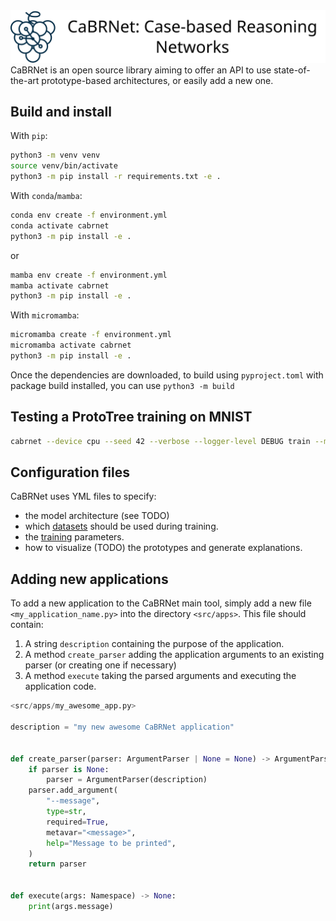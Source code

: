 <img src="./docs/banner.svg">
CaBRNet is an open source library aiming to offer an API to use state-of-the-art
prototype-based architectures, or easily add a new one.

## Build and install

With `pip`:

```bash
python3 -m venv venv
source venv/bin/activate
python3 -m pip install -r requirements.txt -e .
```

With `conda`/`mamba`:

```bash
conda env create -f environment.yml
conda activate cabrnet
python3 -m pip install -e .
```

or

```bash
mamba env create -f environment.yml
mamba activate cabrnet
python3 -m pip install -e .
```

With `micromamba`:

```bash
micromamba create -f environment.yml
micromamba activate cabrnet
python3 -m pip install -e .
```

Once the dependencies are downloaded, to build using `pyproject.toml` with package build installed, you
can use `python3 -m build`

## Testing a ProtoTree training on MNIST

```bash
cabrnet --device cpu --seed 42 --verbose --logger-level DEBUG train --model-config configs/prototree/mnist/model.yml --dataset configs/prototree/mnist/data.yml --training configs/prototree/mnist/training.yml --training-dir logs/
```

## Configuration files
CaBRNet uses YML files to specify:
- the model architecture (see TODO)
- which [datasets](src/cabrnet/utils/data.md) should be used during training.
- the [training](src/cabrnet/utils/optimizers.md) parameters.
- how to visualize (TODO) the prototypes and generate explanations. 

## Adding new applications

To add a new application to the CaBRNet main tool, simply add a new file
`<my_application_name.py>` into the directory `<src/apps>`. This file should
contain:

1. A string `description` containing the purpose of the application.
2. A method `create_parser` adding the application arguments to an existing
   parser (or creating one if necessary)
3. A method `execute` taking the parsed arguments and executing the application
   code.

```python
<src/apps/my_awesome_app.py>

description = "my new awesome CaBRNet application"


def create_parser(parser: ArgumentParser | None = None) -> ArgumentParser:
    if parser is None:
        parser = ArgumentParser(description)
    parser.add_argument(
        "--message",
        type=str,
        required=True,
        metavar="<message>",
        help="Message to be printed",
    )
    return parser


def execute(args: Namespace) -> None:
    print(args.message)
```

